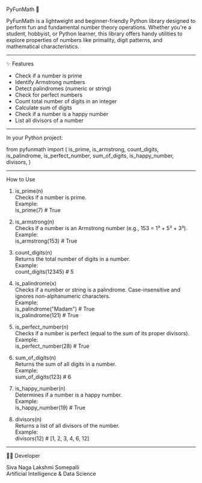 PyFunMath 🔢

PyFunMath is a lightweight and beginner-friendly Python library designed to perform fun and fundamental number theory operations. Whether you're a student, hobbyist, or Python learner, this library offers handy utilities to explore properties of numbers like primality, digit patterns, and mathematical characteristics.

---

✨ Features

- Check if a number is prime  
- Identify Armstrong numbers  
- Detect palindromes (numeric or string)  
- Check for perfect numbers  
- Count total number of digits in an integer  
- Calculate sum of digits  
- Check if a number is a happy number  
- List all divisors of a number  

---

In your Python project:

from pyfunmath import (
    is_prime,
    is_armstrong,
    count_digits,
    is_palindrome,
    is_perfect_number,
    sum_of_digits,
    is_happy_number,
    divisors,
)

---

How to Use

1. is_prime(n)  
   Checks if a number is prime.  
   Example:  
   is_prime(7)  # True

2. is_armstrong(n)  
   Checks if a number is an Armstrong number (e.g., 153 = 1³ + 5³ + 3³).  
   Example:  
   is_armstrong(153)  # True

3. count_digits(n)  
   Returns the total number of digits in a number.  
   Example:  
   count_digits(12345)  # 5

4. is_palindrome(x)  
   Checks if a number or string is a palindrome. Case-insensitive and ignores non-alphanumeric characters.  
   Example:  
   is_palindrome("Madam")  # True  
   is_palindrome(121)      # True

5. is_perfect_number(n)  
   Checks if a number is perfect (equal to the sum of its proper divisors).  
   Example:  
   is_perfect_number(28)  # True

6. sum_of_digits(n)  
   Returns the sum of all digits in a number.  
   Example:  
   sum_of_digits(123)  # 6

7. is_happy_number(n)  
   Determines if a number is a happy number.  
   Example:  
   is_happy_number(19)  # True

8. divisors(n)  
   Returns a list of all divisors of the number.  
   Example:  
   divisors(12)  # [1, 2, 3, 4, 6, 12]

---

🧑‍💻 Developer

Siva Naga Lakshmi Somepalli  
Artificial Intelligence & Data Science
